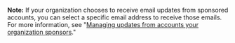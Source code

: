 **Note:** If your organization chooses to receive email updates from sponsored accounts, you can select a specific email address to receive those emails. For more information, see "[Managing updates from accounts your organization sponsors](/organizations/managing-organization-settings/managing-updates-from-accounts-your-organization-sponsors)."
